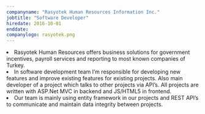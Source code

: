 ```yaml
---
companyname: "Rasyotek Human Resources Information Inc."
jobtitle: "Software Developer"
hiredate: 2016-10-01
enddate: 
companylogo: rasyotek.png
---
```

<li>
Rasyotek Human Resources offers business solutions for government incentives, payroll services and reporting to most known companies of Turkey.
</li>  
<li>
In software development team I’m responsible for developing new features and improve existing features for existing projects. Also main developer of a project which talks to other projects via API’s. All projects are written with ASP.Net MVC in backend and JS/HTML5 in frontend.
</li>           
<li>
Our team is mainly using entity framework in our projects and REST API’s to communicate and maintain data integrity between projects.
</li>